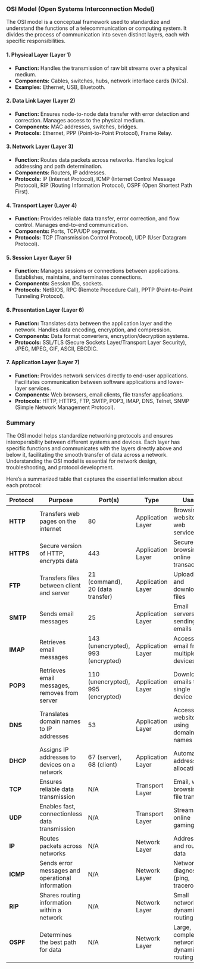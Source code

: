 ### OSI Model (Open Systems Interconnection Model)

The OSI model is a conceptual framework used to standardize and understand the functions of a telecommunication or computing system. It divides the process of communication into seven distinct layers, each with specific responsibilities.

#### 1. **Physical Layer (Layer 1)**
- **Function:** Handles the transmission of raw bit streams over a physical medium.
- **Components:** Cables, switches, hubs, network interface cards (NICs).
- **Examples:** Ethernet, USB, Bluetooth.

#### 2. **Data Link Layer (Layer 2)**
- **Function:** Ensures node-to-node data transfer with error detection and correction. Manages access to the physical medium.
- **Components:** MAC addresses, switches, bridges.
- **Protocols:** Ethernet, PPP (Point-to-Point Protocol), Frame Relay.

#### 3. **Network Layer (Layer 3)**
- **Function:** Routes data packets across networks. Handles logical addressing and path determination.
- **Components:** Routers, IP addresses.
- **Protocols:** IP (Internet Protocol), ICMP (Internet Control Message Protocol), RIP (Routing Information Protocol), OSPF (Open Shortest Path First).

#### 4. **Transport Layer (Layer 4)**
- **Function:** Provides reliable data transfer, error correction, and flow control. Manages end-to-end communication.
- **Components:** Ports, TCP/UDP segments.
- **Protocols:** TCP (Transmission Control Protocol), UDP (User Datagram Protocol).

#### 5. **Session Layer (Layer 5)**
- **Function:** Manages sessions or connections between applications. Establishes, maintains, and terminates connections.
- **Components:** Session IDs, sockets.
- **Protocols:** NetBIOS, RPC (Remote Procedure Call), PPTP (Point-to-Point Tunneling Protocol).

#### 6. **Presentation Layer (Layer 6)**
- **Function:** Translates data between the application layer and the network. Handles data encoding, encryption, and compression.
- **Components:** Data format converters, encryption/decryption systems.
- **Protocols:** SSL/TLS (Secure Sockets Layer/Transport Layer Security), JPEG, MPEG, GIF, ASCII, EBCDIC.

#### 7. **Application Layer (Layer 7)**
- **Function:** Provides network services directly to end-user applications. Facilitates communication between software applications and lower-layer services.
- **Components:** Web browsers, email clients, file transfer applications.
- **Protocols:** HTTP, HTTPS, FTP, SMTP, POP3, IMAP, DNS, Telnet, SNMP (Simple Network Management Protocol).

### Summary

The OSI model helps standardize networking protocols and ensures interoperability between different systems and devices. Each layer has specific functions and communicates with the layers directly above and below it, facilitating the smooth transfer of data across a network. Understanding the OSI model is essential for network design, troubleshooting, and protocol development.



Here’s a summarized table that captures the essential information about each protocol:

| **Protocol** | **Purpose**                                    | **Port(s)**                          | **Type**                   | **Usage**                              | **Characteristics**                                 |
|--------------|-------------------------------------------------|--------------------------------------|----------------------------|----------------------------------------|-----------------------------------------------------|
| **HTTP**     | Transfers web pages on the internet             | 80                                   | Application Layer          | Browsing websites, web services        | Stateless protocol; request-response model          |
| **HTTPS**    | Secure version of HTTP, encrypts data           | 443                                  | Application Layer          | Secure web browsing, online transactions | Uses SSL/TLS for encryption                        |
| **FTP**      | Transfers files between client and server       | 21 (command), 20 (data transfer)     | Application Layer          | Uploading and downloading files        | Supports anonymous/authenticated access; active/passive modes |
| **SMTP**     | Sends email messages                            | 25                                   | Application Layer          | Email servers sending emails           | Simple, text-based; used with IMAP or POP3          |
| **IMAP**     | Retrieves email messages                        | 143 (unencrypted), 993 (encrypted)   | Application Layer          | Accessing email from multiple devices  | Supports email synchronization; keeps emails on server |
| **POP3**     | Retrieves email messages, removes from server   | 110 (unencrypted), 995 (encrypted)   | Application Layer          | Downloading emails to a single device  | Simpler and less resource-intensive than IMAP       |
| **DNS**      | Translates domain names to IP addresses         | 53                                   | Application Layer          | Accessing websites using domain names  | Hierarchical, decentralized; uses UDP and TCP       |
| **DHCP**     | Assigns IP addresses to devices on a network    | 67 (server), 68 (client)             | Application Layer          | Automatic IP address allocation        | Dynamic and automatic; simplifies network management |
| **TCP**      | Ensures reliable data transmission              | N/A                                  | Transport Layer            | Email, web browsing, file transfer     | Connection-oriented; error-checking and flow control |
| **UDP**      | Enables fast, connectionless data transmission  | N/A                                  | Transport Layer            | Streaming, online gaming, VoIP         | Connectionless; minimal overhead; no guaranteed delivery |
| **IP**       | Routes packets across networks                  | N/A                                  | Network Layer              | Addressing and routing data            | Connectionless; IPv4 and IPv6                       |
| **ICMP**     | Sends error messages and operational information| N/A                                  | Network Layer              | Network diagnostics (ping, traceroute) | Used for error communication between network devices|
| **RIP**      | Shares routing information within a network     | N/A                                  | Network Layer              | Small networks, dynamic routing        | Distance-vector routing; max 15 hops                |
| **OSPF**     | Determines the best path for data               | N/A                                  | Network Layer              | Large, complex networks, dynamic routing | Link-state routing; hierarchical; fast convergence  |
